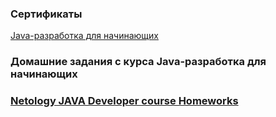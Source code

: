  
### Сертификаты
[Java-разработка для начинающих](https://github.com/Karafutoman/Karafutoman/blob/main/Netology_certificate.pdf)

### Домашние задания с курса Java-разработка для начинающих
### [Netology JAVA Developer course Homeworks](https://github.com/Karafutoman/Karafutoman/blob/main/Netology.md)

